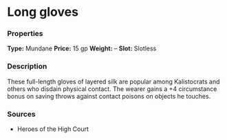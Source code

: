 ﻿---
Title: "Long gloves"
Type: "Mundane"
Price: "15 gp"
Weight: "–"
Slot: "Slotless"
Description: |
  "These full-length gloves of layered silk are popular among Kalistocrats and others who disdain physical contact. The wearer gains a +4 circumstance bonus on saving throws against contact poisons on objects he touches."
Sources: "['Heroes of the High Court']"
---

# Long gloves

### Properties

**Type:** Mundane **Price:** 15 gp **Weight:** – **Slot:** Slotless

### Description

These full-length gloves of layered silk are popular among Kalistocrats and others who disdain physical contact. The wearer gains a +4 circumstance bonus on saving throws against contact poisons on objects he touches.

### Sources

* Heroes of the High Court